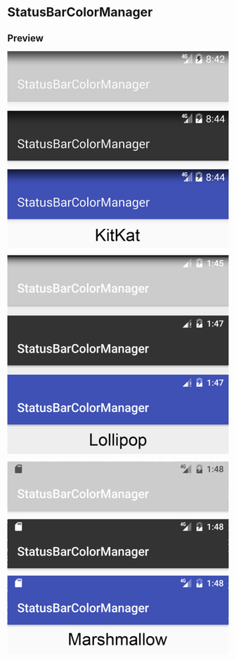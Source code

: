 # StatusBarColorManager

## Preview

![](/screenshots/kitkat.png)

![](/screenshots/lollipop.png)

![](/screenshots/marshmallow.png)
